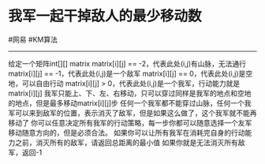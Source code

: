 # 我军一起干掉敌人的最少移动数
#网易 
#KM算法 

---


给定一个矩阵int[][] matrix
matrix[i][j] == -2，代表此处(i,j)有山脉，无法通行
matrix[i][j] == -1，代表此处(i,j)是一个敌军
matrix[i][j] == 0，代表此处(i,j)是空地，可以自由行动
matrix[i][j] > 0，代表此处(i,j)是一个我军，行动能力就是matrix[i][j]
我军只能上、下、左、右移动，只可以穿过同样是我军的地点和空地的地点，但是最多移动matrix[i][j]步
任何一个我军都不能穿过山脉，任何一个我军可以来到敌军的位置，表示消灭了敌军，但是如果这么做了，这个我军就不能再移动了
你可以任意决定所有我军的行动策略，每一步你都可以随意选择一个友军移动随意方向的，但是必须合法。
如果你可以让所有我军在消耗完自身的行动能力之前，消灭所有的敌军，请返回总距离的最小值
如果你就是无法消灭所有敌军，返回-1